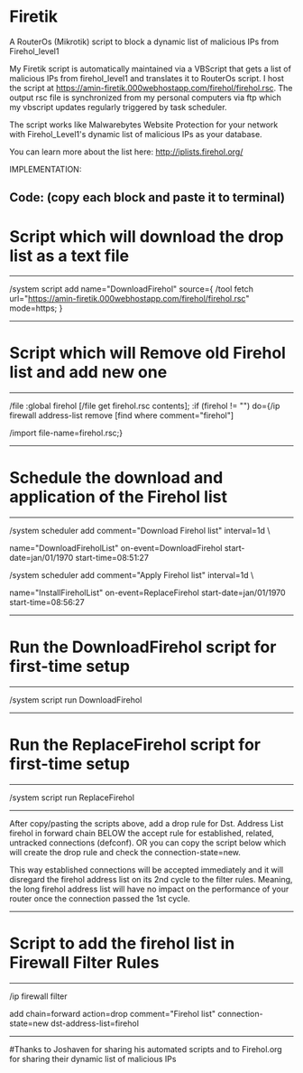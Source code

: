 # Firetik
A RouterOs (Mikrotik) script to block a dynamic list of malicious IPs from Firehol_level1



My Firetik script is automatically maintained via a VBScript that gets a list of malicious IPs from firehol_level1 
and translates it to RouterOs script. I host the script at https://amin-firetik.000webhostapp.com/firehol/firehol.rsc. 
The output rsc file is synchronized from my personal computers via ftp which my vbscript updates regularly triggered by task scheduler. 

The script works like Malwarebytes Website Protection for your network with Firehol_Level1's dynamic list of malicious IPs as your database.

You can learn more about the list here: http://iplists.firehol.org/

IMPLEMENTATION:

Code: (copy each block and paste it to terminal)
------------------------------------------------------------------------------------------------------------------------------
# Script which will download the drop list as a text file
------------------------------------------------------------------------------------------------------------------------------

/system script add name="DownloadFirehol" source={
/tool fetch url="https://amin-firetik.000webhostapp.com/firehol/firehol.rsc" mode=https;
}

------------------------------------------------------------------------------------------------------------------------------
# Script which will Remove old Firehol list and add new one
------------------------------------------------------------------------------------------------------------------------------

/file
:global firehol [/file get firehol.rsc contents];
:if (firehol != "") do={/ip firewall address-list remove [find where comment="firehol"]

/import file-name=firehol.rsc;}

------------------------------------------------------------------------------------------------------------------------------
# Schedule the download and application of the Firehol list
------------------------------------------------------------------------------------------------------------------------------

/system scheduler add comment="Download Firehol list" interval=1d \

name="DownloadFireholList" on-event=DownloadFirehol start-date=jan/01/1970 start-time=08:51:27

/system scheduler add comment="Apply Firehol list" interval=1d \

name="InstallFireholList" on-event=ReplaceFirehol start-date=jan/01/1970 start-time=08:56:27

------------------------------------------------------------------------------------------------------------------------------
# Run the DownloadFirehol script for first-time setup
------------------------------------------------------------------------------------------------------------------------------

/system script run DownloadFirehol

------------------------------------------------------------------------------------------------------------------------------
# Run the ReplaceFirehol script for first-time setup
------------------------------------------------------------------------------------------------------------------------------

/system script run ReplaceFirehol

------------------------------------------------------------------------------------------------------------------------------


After copy/pasting the scripts above, add a drop rule for Dst. Address List firehol in forward chain BELOW the accept rule for established, related, untracked connections (defconf). OR you can copy the script below which will create the drop rule and check the connection-state=new.

This way established connections will be accepted immediately and it will disregard the firehol address list on its 2nd cycle to the filter rules. Meaning, the long firehol address list will have no impact on the performance of your router once the connection passed the 1st cycle.

------------------------------------------------------------------------------------------------------------------------------
# Script to add the firehol list in Firewall Filter Rules
------------------------------------------------------------------------------------------------------------------------------

/ip firewall filter

add chain=forward action=drop comment="Firehol list" connection-state=new dst-address-list=firehol
    
------------------------------------------------------------------------------------------------------------------------------

#Thanks to Joshaven for sharing his automated scripts and to Firehol.org for sharing their dynamic list of malicious IPs
